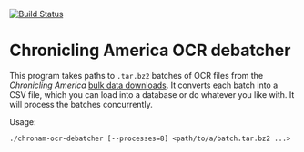 [![Build Status](https://travis-ci.org/public-bible/chronam-ocr-debatcher.svg?branch=master)](https://travis-ci.org/public-bible/chronam-ocr-debatcher)

# Chronicling America OCR debatcher

This program takes paths to `.tar.bz2` batches of OCR files from the
*Chronicling America* [bulk data
downloads](https://chroniclingamerica.loc.gov/about/api/#bulk-data). It converts
each batch into a CSV file, which you can load into a database or do whatever
you like with. It will process the batches concurrently.

Usage:

```
./chronam-ocr-debatcher [--processes=8] <path/to/a/batch.tar.bz2 ...>
```
